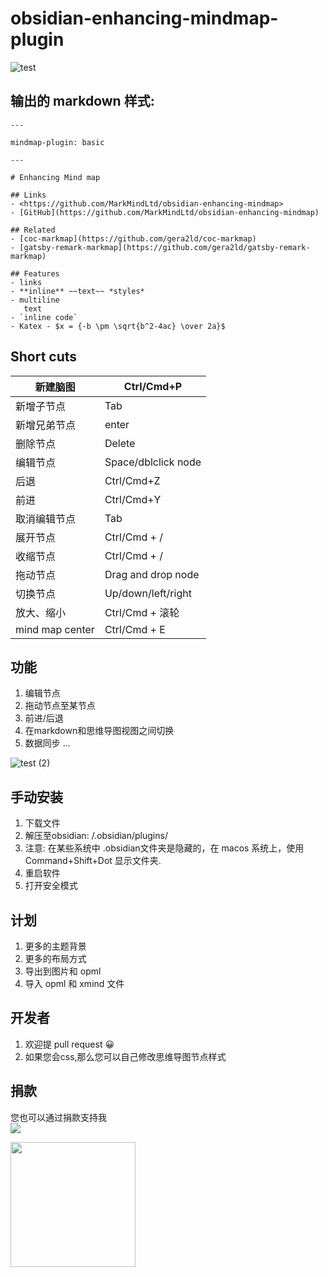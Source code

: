 # obsidian-enhancing-mindmap-plugin


![test](https://user-images.githubusercontent.com/18719494/124454742-63ec8580-ddbb-11eb-8da0-7cd44f38a225.gif)

## 输出的 markdown 样式:

```
---

mindmap-plugin: basic

---

# Enhancing Mind map

## Links
- <https://github.com/MarkMindLtd/obsidian-enhancing-mindmap>
- [GitHub](https://github.com/MarkMindLtd/obsidian-enhancing-mindmap)

## Related
- [coc-markmap](https://github.com/gera2ld/coc-markmap)
- [gatsby-remark-markmap](https://github.com/gera2ld/gatsby-remark-markmap)

## Features
- links
- **inline** ~~text~~ *styles*
- multiline
   text
- `inline code`
- Katex - $x = {-b \pm \sqrt{b^2-4ac} \over 2a}$
```

## Short cuts

| 新建脑图             | Ctrl/Cmd+P       |
| ------------------------- | ---------------- |
| 新增子节点            | Tab              |
| 新增兄弟节点          | enter            |
| 删除节点               | Delete           |
| 编辑节点                 | Space/dblclick node|
| 后退                      | Ctrl/Cmd+Z       |
| 前进                      | Ctrl/Cmd+Y       |
| 取消编辑节点            | Tab              |
| 展开节点               | Ctrl/Cmd + /     |
| 收缩节点             | Ctrl/Cmd + /     |
| 拖动节点  | Drag and drop node |
| 切换节点                 | Up/down/left/right |
| 放大、缩小                 | Ctrl/Cmd + 滚轮 |
| mind map center          | Ctrl/Cmd + E |

## 功能

1. 编辑节点
2. 拖动节点至某节点
3. 前进/后退
4. 在markdown和思维导图视图之间切换  
5. 数据同步
...

![test (2)](https://user-images.githubusercontent.com/18719494/124458786-fd1d9b00-ddbf-11eb-8dbc-eeefb5b7abf5.gif)

## 手动安装
1. 下载文件
2. 解压至obsidian: <vault>/.obsidian/plugins/
3. 注意: 在某些系统中 .obsidian文件夹是隐藏的，在 macos 系统上，使用 Command+Shift+Dot 显示文件夹.
4. 重启软件
5. 打开安全模式


## 计划
1. 更多的主题背景
2. 更多的布局方式
3. 导出到图片和 opml
4. 导入 opml 和 xmind 文件

## 开发者
1. 欢迎提 pull request  😀
2. 如果您会css,那么您可以自己修改思维导图节点样式

## 捐款
  您也可以通过捐款支持我<br>
<a href="https://www.buymeacoffee.com/markmind"><img src="https://img.buymeacoffee.com/button-api/?text=Buy me a coffee&emoji=&slug=markmind&button_colour=FFDD00&font_colour=000000&font_family=Cookie&outline_colour=000000&coffee_colour=ffffff"></a>
<br>

<img src="https://user-images.githubusercontent.com/18719494/124471790-e3844f80-ddcf-11eb-83c6-c5c16996c206.png" width="200px"/>
  




